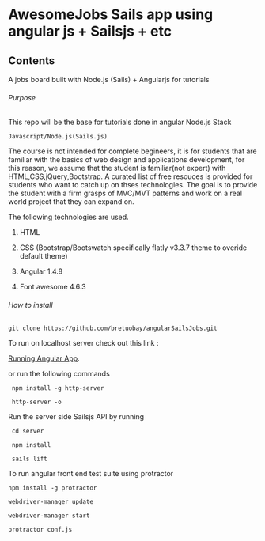 # AwesomeJobs Sails app using angular js + Sailsjs + etc

## Contents

A jobs board built with Node.js (Sails) + Angularjs for tutorials


###### Purpose

This repo will be the base for tutorials done in angular Node.js Stack

	Javascript/Node.js(Sails.js)


The course is not intended for complete begineers, it is for students that are familiar with the basics of web design and applications development, for this reason, we assume that the student is familiar(not expert) with HTML,CSS,jQuery,Bootstrap. A curated list of free resouces is provided for students who want to catch up on thses technologies. The  goal is to provide the student with a firm grasps of MVC/MVT patterns and work on a real world project that they can expand on.

The following technologies are used.

1. HTML

2. CSS (Bootstrap/Bootswatch specifically flatly v3.3.7 theme to overide default theme)

3. Angular 1.4.8

4. Font awesome 4.6.3

###### How to install

```
git clone https://github.com/bretuobay/angularSailsJobs.git
```

To run on localhost server check out this link :

 [Running Angular App]( http://stackoverflow.com/questions/29528922/how-to-create-a-localhost-server-to-run-an-angularjs-project).

 or run the following commands

```
 npm install -g http-server

 http-server -o

 ```
 Run the server side Sailsjs API by running
 ```
  cd server

  npm install

  sails lift

  ```


 To run angular front end test suite using protractor

 ```
 npm install -g protractor

 webdriver-manager update

 webdriver-manager start

 protractor conf.js

 ```

